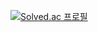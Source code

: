 [![Solved.ac
프로필](http://mazassumnida.wtf/api/v2/generate_badge?boj=ohsj0824)](https://solved.ac/ohsj0824)